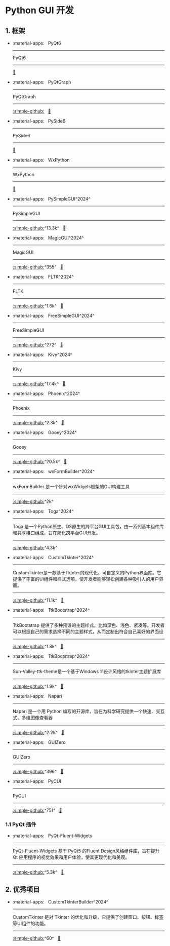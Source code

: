 # Python GUI 开发


## 1. 框架

<div class="grid cards" markdown>

- :material-apps: &nbsp; PyQt6

    ---
    PyQt6

    ---
    [:bookmark:](https://www.riverbankcomputing.com/static/Docs/PyQt6)


- :material-apps: &nbsp; PyQtGraph

    ---
    PyQtGraph

    ---
    [:simple-github:](https://github.com/pyqtgraph/pyqtgraph) &nbsp;
    [:bookmark:](https://pyqtgraph.readthedocs.io/en/latest)

- :material-apps: &nbsp; PySide6

    ---
    PySide6 

    ---
    [:bookmark:](https://doc.qt.io/qtforpython-6/quickstart.html)

- :material-apps: &nbsp; WxPython

    ---
    WxPython

    ---
    [:bookmark:](https://docs.wxpython.org)


- :material-apps: &nbsp; PySimpleGUI^2024^

    ---
    PySimpleGUI

    ---
    [:simple-github:](https://github.com/PySimpleGUI/PySimpleGUI)^13.3k^ &nbsp;
    [:bookmark:](https://docs.pysimplegui.com/en/latest)

- :material-apps: &nbsp; MagicGUI^2024^

    ---
    MagicGUI

    ---
    [:simple-github:](https://github.com/pyapp-kit/magicgui)^355^ &nbsp;
    [:bookmark:](https://pyapp-kit.github.io/magicgui)

- :material-apps: &nbsp; FLTK^2024^

    ---
    FLTK

    ---
    [:simple-github:](https://github.com/fltk/fltk)^1.6k^ &nbsp;
    [:bookmark:](https://www.fltk.org/documentation.php)


- :material-apps: &nbsp; FreeSimpleGUI^2024^

    ---
    FreeSimpleGUI

    ---
    [:simple-github:](https://github.com/fltk/fltk)^272^ &nbsp;
    [:bookmark:](https://docs.pysimplegui.com/en/latest)

- :material-apps: &nbsp; Kivy^2024^

    ---
    Kivy

    ---
    [:simple-github:](https://github.com/kivy/kivy)^17.4k^ &nbsp;
    [:bookmark:](https://kivy.org/doc/stable)

- :material-apps: &nbsp; Phoenix^2024^

    ---
    Phoenix

    ---
    [:simple-github:](https://github.com/wxWidgets/Phoenix)^2.3k^ &nbsp;
    [:bookmark:](https://wxpython.org)
    
- :material-apps: &nbsp; Gooey^2024^

    ---
    Gooey

    ---
    [:simple-github:](https://github.com/chriskiehl/Gooey)^20.5k^ &nbsp;
    [:bookmark:](https://gooey.readthedocs.io/en/latest)


- :material-apps: &nbsp; wxFormBuilder^2024^

    ---
    wxFormBuilder 是一个针对wxWidgets框架的GUI构建工具

    ---
    [:simple-github:](https://github.com/wxFormBuilder/wxFormBuilder)^2k^ &nbsp;

- :material-apps: &nbsp; Toga^2024^

    ---
    Toga 是一个Python原生、OS原生的跨平台GUI工具包，由一系列基本组件库和共享接口组成，旨在简化跨平台GUI开发。

    ---
    [:simple-github:](https://github.com/beeware/toga)^4.3k^ &nbsp;

- :material-apps: &nbsp; CustomTkinter^2024^

    ---
    CustomTkinter是一款基于Tkinter的现代化、可自定义的Python界面库。它提供了丰富的UI组件和样式选项，使开发者能够轻松创建各种吸引人的用户界面。

    ---
    [:simple-github:](https://github.com/TomSchimansky/CustomTkinter)^11.1k^ &nbsp;
    [:bookmark:](https://customtkinter.tomschimansky.com/documentation/)

- :material-apps: &nbsp; TtkBootstrap^2024^

    ---
    TtkBootstrap 提供了多种预设的主题样式，比如深色、浅色、紧凑等。开发者可以根据自己的需求选择不同的主题样式，从而定制出符合自己喜好的界面设

    ---
    [:simple-github:](https://github.com/israel-dryer/ttkbootstrap)^1.8k^ &nbsp;
    [:bookmark:](https://ttkbootstrap.readthedocs.io/en/latest)

- :material-apps: &nbsp; TtkBootstrap^2024^

    ---
    Sun-Valley-ttk-theme是一个基于Windows 11设计风格的tkinter主题扩展库

    ---
    [:simple-github:](https://github.com/rdbende/Sun-Valley-ttk-theme)^1.9k^ &nbsp;
    [:bookmark:](https://github.com/rdbende/Sun-Valley-ttk-theme/wiki/Usage-with-Python)

- :material-apps: &nbsp; Napari

    ---
    Napari 是一个用 Python 编写的开源库，旨在为科学研究提供一个快速、交互式、多维图像查看器

    ---
    [:simple-github:](https://github.com/napari/napari)^2.2k^ &nbsp;
    [:bookmark:](https://napari.org/stable/usage.html)

- :material-apps: &nbsp; GUIZero

    ---
    GUIZero 

    ---
    [:simple-github:](https://github.com/lawsie/guizero)^396^ &nbsp;
    [:bookmark:](https://napari.org/stable/usage.html)

- :material-apps: &nbsp; PyCUI

    ---
    PyCUI 

    ---
    [:simple-github:](https://github.com/jwlodek/py_cui)^751^ &nbsp;
    [:bookmark:](https://jwlodek.github.io/py_cui-docs)


</div>

### 1.1 PyQt 插件

<div class="grid cards" markdown>

- :material-apps: &nbsp; PyQt-Fluent-Widgets

    ---
    PyQt-Fluent-Widgets 基于 PyQt5 的Fluent Design风格组件库，旨在提升 Qt 应用程序的视觉效果和用户体验，使其更现代化和美观。

    ---
    [:simple-github:](https://github.com/spyoungtech/FreeSimpleGUI)^5.3k^ &nbsp;
    [:bookmark:](http://www.freesimplegui.org)

</div>


## 2. 优秀项目

<div class="grid cards" markdown>

- :material-apps: &nbsp; CustomTkinterBuilder^2024^

    ---
    CustomTkinter 是对 Tkinter 的优化和升级，它提供了创建窗口、按钮、标签等UI组件的功能。

    ---
    [:simple-github:](https://github.com/rigvedmaanas/CustomTkinterBuilder)^60^ &nbsp;
    [:bookmark:](https://github.com/rigvedmaanas/CustomTkinterBuilder/wiki/1.-Home)

</div>
